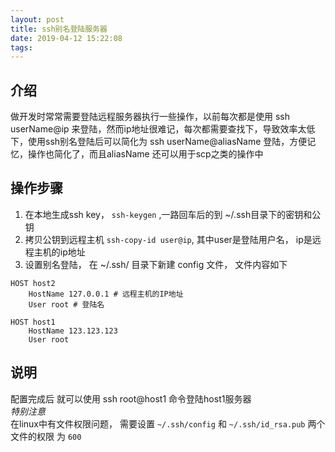 ```yaml
---
layout: post
title: ssh别名登陆服务器
date: 2019-04-12 15:22:08
tags:
---
```


## 介绍
做开发时常常需要登陆远程服务器执行一些操作，以前每次都是使用 ssh userName@ip 来登陆，然而ip地址很难记，每次都需要查找下，导致效率太低下，使用ssh别名登陆后可以简化为 ssh userName@aliasName 登陆，方便记忆，操作也简化了，而且aliasName 还可以用于scp之类的操作中

## 操作步骤
1. 在本地生成ssh key， `ssh-keygen` ,一路回车后的到 ~/.ssh目录下的密钥和公钥
2. 拷贝公钥到远程主机 `ssh-copy-id user@ip`, 其中user是登陆用户名， ip是远程主机的ip地址
3. 设置别名登陆， 在 ~/.ssh/ 目录下新建 config 文件， 文件内容如下
```
HOST host2
    HostName 127.0.0.1 # 远程主机的IP地址
    User root # 登陆名

HOST host1
    HostName 123.123.123
    User root
```
## 说明
配置完成后 就可以使用 ssh root@host1 命令登陆host1服务器   
*特别注意*   
在linux中有文件权限问题， 需要设置 `~/.ssh/config` 和 `~/.ssh/id_rsa.pub` 两个文件的权限 为 `600`

